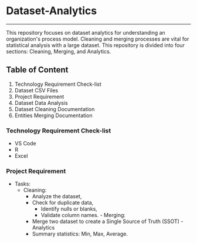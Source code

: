 # Dataset-Analytics
***
This repository focuses on dataset analytics for understanding an organization's process model. Cleaning and merging processes are vital for statistical analysis with a large dataset. This repository is divided into four sections: Cleaning, Merging, and Analytics.

## Table of Content 
1. Technology Requirement Check-list
2. Dataset CSV Files
3. Project Requirement
4. Dataset Data Analysis
5. Dataset Cleaning Documentation
6. Entities Merging Documentation
   

### Technology Requirement Check-list
- VS Code
- R
- Excel

### Project Requirement
- Tasks:
     - Cleaning:
       - Analyze the dataset, 
       - Check for duplicate data,
         - Identify nulls or blanks,
         - Validate column names.
      - Merging:
        - Merge two dataset to create a Single Source of Truth (SSOT)
      - Analytics
         - Summary statistics: Min, Max, Average.
